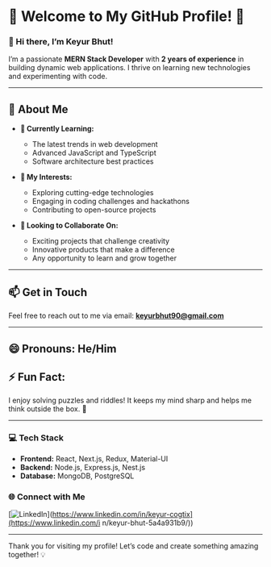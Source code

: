 # 🌟 Welcome to My GitHub Profile! 🌟

### 👋 Hi there, I’m **Keyur Bhut!**

I’m a passionate **MERN Stack Developer** with **2 years of experience** in building dynamic web applications. I thrive on learning new technologies and experimenting with code.

---

## 🚀 About Me
- **🌱 Currently Learning:** 
  - The latest trends in web development
  - Advanced JavaScript and TypeScript
  - Software architecture best practices

- **👀 My Interests:**
  - Exploring cutting-edge technologies
  - Engaging in coding challenges and hackathons
  - Contributing to open-source projects

- **💞 Looking to Collaborate On:**
  - Exciting projects that challenge creativity
  - Innovative products that make a difference
  - Any opportunity to learn and grow together

---

## 📫 Get in Touch
Feel free to reach out to me via email:
[**keyurbhut90@gmail.com**](mailto:keyurbhut90@gmail.com)

---

## 😄 Pronouns: **He/Him**

## ⚡ Fun Fact:
I enjoy solving puzzles and riddles! It keeps my mind sharp and helps me think outside the box. 🧩

---

### 💻 Tech Stack
- **Frontend:** React, Next.js, Redux, Material-UI
- **Backend:** Node.js, Express.js, Nest.js
- **Database:** MongoDB, PostgreSQL

### 🌐 Connect with Me
[![LinkedIn]([https://img.shields.io/badge/LinkedIn-Profile-blue?logo=linkedin)](https://www.linkedin.com/in/keyur-cogtix](https://www.linkedin.com/i
n/keyur-bhut-5a4a931b9/)) 
 

---

Thank you for visiting my profile! Let’s code and create something amazing together! 💡
